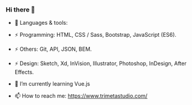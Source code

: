 ### Hi there 👋
<!--
**RibasCode/RibasCode** is a ✨ _special_ ✨ repository because its `README.md` (this file) appears on your GitHub profile.
- 🔭 I’m currently working on ...
- 👯 I’m looking to collaborate on ...
- 🤔 I’m looking for help with ...
- 💬 Ask me about ...
- 😄 Pronouns: ...
- ⚡ Fun fact: ...
-->
- 🔭 Languages & tools:
- ⚡ Programming: HTML, CSS / Sass, Bootstrap, JavaScript (ES6).
- ⚡ Others: Git, API, JSON, BEM.
- ⚡ Design: Sketch, Xd, InVision, Illustrator, Photoshop, InDesign, After Effects.
- 🌱 I’m currently learning Vue.js

- 📫 How to reach me: https://www.trimetastudio.com/
